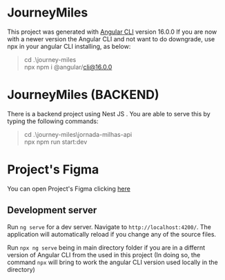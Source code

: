 # JourneyMiles

This project was generated with [Angular CLI](https://github.com/angular/angular-cli) version 16.0.0
If you are now with a newer version the Angular CLI and not want to do downgrade, use npx in your angular CLI installing, as below:
>cd .\journey-miles\
>npx npm i @angular/cli@16.0.0

# JourneyMiles (BACKEND)
There is a backend project using Nest JS . You are able to serve this by typing the following commands:
>cd .\journey-miles\jornada-milhas-api\
>npx npm run start:dev

# Project's Figma

You can open Project's Figma clicking [here](https://www.figma.com/community/file/1416571124509342695)

## Development server

Run `ng serve` for a dev server. Navigate to `http://localhost:4200/`. The application will automatically reload if you change any of the source files.

Run `npx ng serve` being in main directory folder if you are in a differnt version of Angular CLI from the used in this project (In doing so, the command `npx` will bring to work the angular CLI version used locally in the directory)
